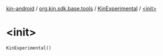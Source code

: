 [kin-android](../../index.md) / [org.kin.sdk.base.tools](../index.md) / [KinExperimental](index.md) / [&lt;init&gt;](./-init-.md)

# &lt;init&gt;

`KinExperimental()`